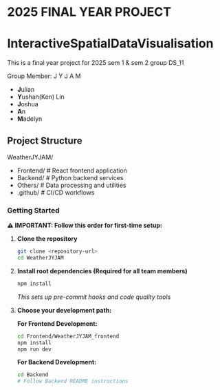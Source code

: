 # 2025 FINAL YEAR PROJECT

# InteractiveSpatialDataVisualisation

This is a final year project for 2025 sem 1 & sem 2 group DS_11

Group Member: J Y J A M
- **J**ulian
- **Y**ushan(Ken) Lin
- **J**oshua
- **A**n
- **M**adelyn

## Project Structure
WeatherJYJAM/
- Frontend/ # React frontend application
- Backend/ # Python backend services
- Others/ # Data processing and utilities
- .github/ # CI/CD workflows

### Getting Started
**⚠️ IMPORTANT: Follow this order for first-time setup:**

1. **Clone the repository**
   ```bash
   git clone <repository-url>
   cd WeatherJYJAM
   ```

2. **Install root dependencies (Required for all team members)**
   ```bash
   npm install
   ```
   *This sets up pre-commit hooks and code quality tools*

3. **Choose your development path:**

   **For Frontend Development:**
   ```bash
   cd Frontend/WeatherJYJAM_frontend
   npm install
   npm run dev
   ```

   **For Backend Development:**
   ```bash
   cd Backend
   # Follow Backend README instructions
   ```